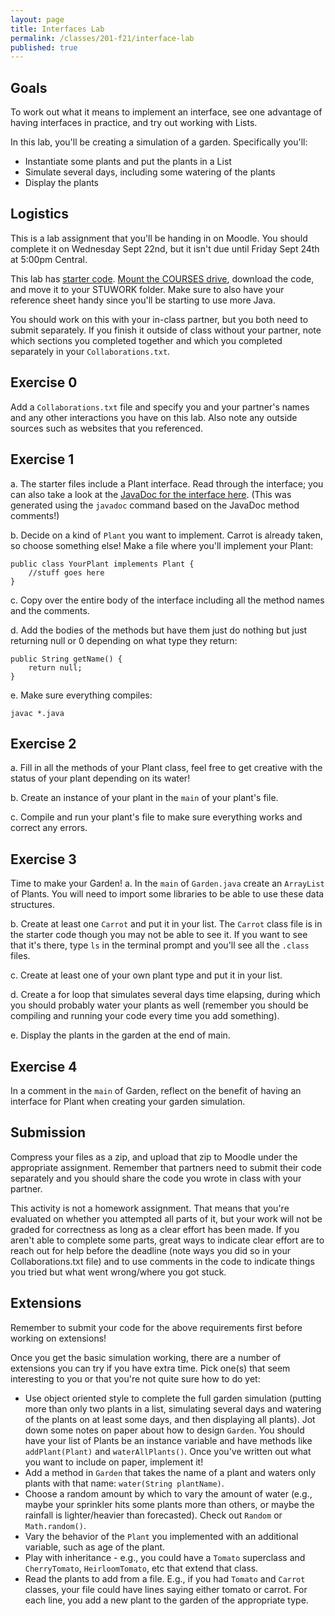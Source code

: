 ```yaml
---
layout: page
title: Interfaces Lab
permalink: /classes/201-f21/interface-lab
published: true
---
```




## Goals
To work out what it means to implement an interface, see one advantage of having interfaces in practice, and try out working with Lists.

In this lab, you'll be creating a simulation of a garden. Specifically you'll:
* Instantiate some plants and put the plants in a List
* Simulate several days, including some watering of the plants
* Display the plants

## Logistics
This is a lab assignment that you'll be handing in on Moodle. You should complete it on Wednesday Sept 22nd, but it isn't due until Friday Sept 24th at 5:00pm Central.

This lab has [starter code](GardenLabStarter.zip). 
[Mount the COURSES drive](https://wiki.carleton.edu/pages/viewpage.action?spaceKey=carl&title=CS+111+and+201+workflow+in+CS+labs), download the code, and move it to your STUWORK folder.
Make sure to also have your reference sheet handy since you'll be starting to use more Java.

You should work on this with your in-class partner, but you both need to submit separately. 
If you finish it outside of class without your partner, note which sections you completed together and which you completed separately in your `Collaborations.txt`.

## Exercise 0
Add a `Collaborations.txt` file and specify you and your partner's names and any other interactions you have on this lab. Also note any outside sources such as websites that you referenced. 

## Exercise 1
a. The starter files include a Plant interface. 
Read through the interface; you can also take a look at the [JavaDoc for the interface here](http://www.cs.carleton.edu/faculty/arafferty/cs201_spr2020/lectures/labs/gardenLab/javadoc/Plant.html). (This was generated using the `javadoc` command based on the JavaDoc method comments!)

b. Decide on a kind of `Plant` you want to implement. Carrot is already taken, so choose something else! Make a file where you'll implement your Plant:
```
public class YourPlant implements Plant {
    //stuff goes here
}
```

c. Copy over the entire body of the interface including all the method names and the comments.

d. Add the bodies of the methods but have them just do nothing but just returning null or 0 depending on what type they return:
```
public String getName() {
    return null;
}
```

e. Make sure everything compiles:
```
javac *.java
```

## Exercise 2
a. Fill in all the methods of your Plant class, feel free to get creative with the status of your plant depending on its water!

b. Create an instance of your plant in the `main` of your plant's file.

c. Compile and run your plant's file to make sure everything works and correct any errors.

## Exercise 3
Time to make your Garden!
a. In the `main` of `Garden.java` create an `ArrayList` of Plants. You will need to import some libraries to be able to use these data structures.

b. Create at least one `Carrot` and put it in your list. The `Carrot` class file is in the starter code though you may not be able to see it. If you want to see that it's there, type `ls` in the terminal prompt and you'll see all the `.class` files.

c. Create at least one of your own plant type and put it in your list.

d. Create a for loop that simulates several days time elapsing, during which you should probably water your plants as well (remember you should be compiling and running your code every time you add something).

e. Display the plants in the garden at the end of main.

## Exercise 4
In a comment in the `main` of Garden, reflect on the benefit of having an interface for Plant when creating your garden simulation.

## Submission
Compress your files as a zip, and upload that zip to Moodle under the appropriate assignment.
Remember that partners need to submit their code separately and you should share the code you wrote in class with your partner.

This activity is not a homework assignment. That means that you're evaluated on whether you attempted all parts of it, but your work will not be graded for correctness as long as a clear effort has been made. If you aren't able to complete some parts, great ways to indicate clear effort are to reach out for help before the deadline (note ways you did so in your Collaborations.txt file) and to use comments in the code to indicate things you tried but what went wrong/where you got stuck.

## Extensions
Remember to submit your code for the above requirements first before working on extensions!

Once you get the basic simulation working, there are a number of extensions you can try if you have extra time. Pick one(s) that seem interesting to you or that you're not quite sure how to do yet:

* Use object oriented style to complete the full garden simulation (putting more than only two plants in a list, simulating several days and watering of the plants on at least some days, and then displaying all plants). Jot down some notes on paper about how to design `Garden`. You should have your list of Plants be an instance variable and have methods like `addPlant(Plant)` and `waterAllPlants()`. Once you've written out what you want to include on paper, implement it!
* Add a method in `Garden` that takes the name of a plant and waters only plants with that name: `water(String plantName)`.
* Choose a random amount by which to vary the amount of water (e.g., maybe your sprinkler hits some plants more than others, or maybe the rainfall is lighter/heavier than forecasted). Check out `Random` or `Math.random()`.
* Vary the behavior of the `Plant` you implemented with an additional variable, such as age of the plant.
* Play with inheritance - e.g., you could have a `Tomato` superclass and `CherryTomato`, `HeirloomTomato`, etc that extend that class.
* Read the plants to add from a file. E.g., if you had `Tomato` and `Carrot` classes, your file could have lines saying either tomato or carrot. For each line, you add a new plant to the garden of the appropriate type.